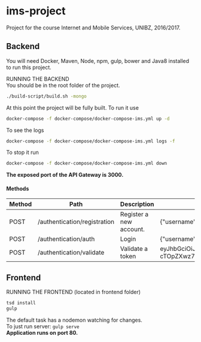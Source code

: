 # ims-project

Project for the course Internet and Mobile Services, UNIBZ, 2016/2017.

## Backend

You will need Docker, Maven, Node, npm, gulp, bower and Java8 installed to run this project.

RUNNING THE BACKEND<br/>
You should be in the root folder of the project.
```bash
./build-script/build.sh -mongo
```
At this point the project will be fully built.
To run it use
```bash
docker-compose -f docker-compose/docker-compose-ims.yml up -d
```
To see the logs
```bash
docker-compose -f docker-compose/docker-compose-ims.yml logs -f
```
To stop it run
```bash
docker-compose -f docker-compose/docker-compose-ims.yml down
```

**The exposed port of the API Gateway is 3000.**

#### Methods

Method	| Path	| Description | Example Body
------------- | ------------------------- | ------------- | ------------- 
POST	| /authentication/registration	| Register a new account. | {"username":"Richard012","email":"asdasd@gmail.com","password":"ciao1234"}
POST	| /authentication/auth	| Login | {"username":"Richard012","password":"ciao1234"}
POST	| /authentication/validate	| Validate a token | eyJhbGciOiJIUzUxMiJ9.eyJzdWIiOiJSaWNoYXJkMDEyIiwiY3JlYXRlZCI6MTQ4MTU4NDA5ODE1NywiZXhwIjoxNDg0MTc2MDk4fQ.0-cTOpZXwz7FewssjHpfXbWnr6JDUYX7B1ZbT3OPU6ude3MzA21obWA6VRtfysAwFSwIYXtSDINqDRM1EbTFJw

## Frontend

RUNNING THE FRONTEND (located in frontend folder)<br/>

```bash
tsd install
gulp
```

The default task has a nodemon watching for changes.<br/>
To just run server: `gulp serve`<br/>
**Application runs on port 80.**